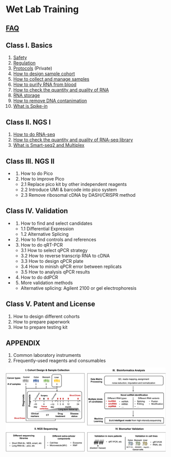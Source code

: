# Wet Lab Training

## [FAQ](faq.md)

## Class I. Basics

1. [Safety](../wetlab_safety/)  
2. [Regulation](../wetlab_regulation.md)   
3. [Protocols](https://github.com/lulab/intranet/blob/master/wetlab_protocol/README.md) \(Private\)
4. [How to design sample cohort](class-1_basics/4.how-to-design-sample-cohort.md)
5. [How to collect and manage samples](class-1_basics/5.-how-to-collect-and-manage-samples.md)
6. [How to purify RNA from blood](class-1_basics/6.-how-to-purify-rna-from-blood.md)
7. [How to check the quantity and quality of RNA](class-1_basics/7.-how-to-check-the-quantity-and-quality-of-rna.md)
8. [RNA storage](class-1_basics/8.-rna-storage.md)
9. [How to remove DNA contanimation](class-1_basics/9.-how-to-remove-dna-contanimation.md)
10. [What is Spike-in](class-1_basics/10.-what-is-spike-in.md)

## Class II. NGS I

1. [How to do RNA-seq](class-2_ngs-i/how-to-do-rna-seq.md)
2. [How to check the quantity and quality of RNA-seq library](class-2_ngs-i/how-to-check-the-quantity-and-quality-of-rna-seq-library.md)
3. [What is Smart-seq2 and Multiplex](class-2_ngs-i/what-is-smart-seq2-and-multiplex.md)

## Class III. NGS II

* 1. How to do Pico
* 2. How to improve Pico
  * 2.1 Replace pico kit by other independent reagents
  * 2.2 Introduce UMI & barcode into pico system
  * 2.3 Remove ribosomal cDNA by DASH/CRISPR method

## Class IV. Validation

* 1. How to find and select candidates
  * 1.1 Differential Expression
  * 1.2 Alternative Splicing
* 2. How to find controls and references
* 3. How to do qRT-PCR
  * 3.1 How to select qPCR strategy
  * 3.2 How to reverse transcrip RNA to cDNA
  * 3.3 How to design qPCR plate
  * 3.4 How to minish qPCR error between replicats
  * 3.5 How to analysis qPCR results
* 4. How to do ddPCR
* 5. More validation methods
  * Alternative splicing: Agilent 2100 or gel electrophoresis

## Class V. Patent and License

1. How to design different cohorts
2. How to prepare paperwork
3. How to prepare testing kit

## APPENDIX

1. Common laboratory instruments
2. Frequently-used reagents and consumables

![Framework](../../.gitbook/assets/framework.png)


